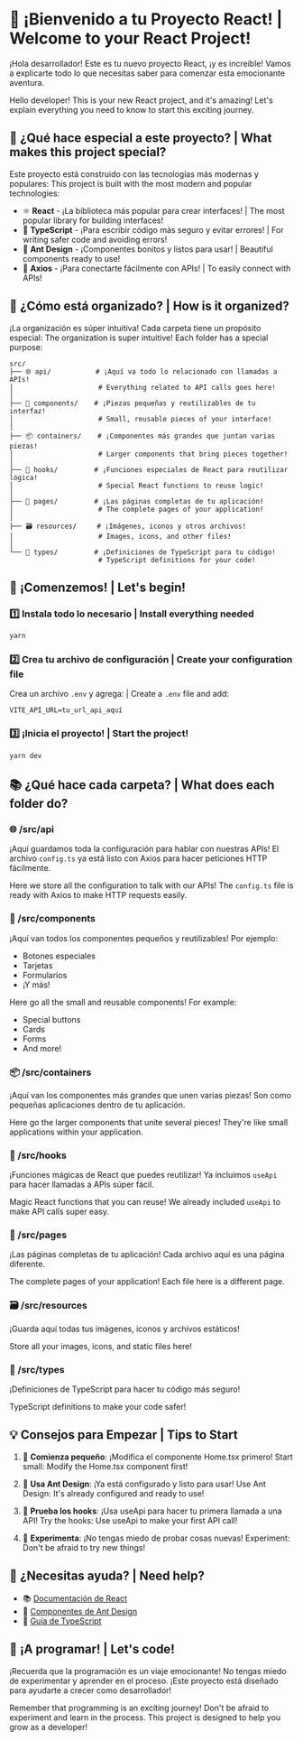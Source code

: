 # 🚀 ¡Bienvenido a tu Proyecto React! | Welcome to your React Project!

¡Hola desarrollador! Este es tu nuevo proyecto React, ¡y es increíble! Vamos a explicarte todo lo que necesitas saber para comenzar esta emocionante aventura.

Hello developer! This is your new React project, and it's amazing! Let's explain everything you need to know to start this exciting journey.

## 🌟 ¿Qué hace especial a este proyecto? | What makes this project special?

Este proyecto está construido con las tecnologías más modernas y populares:
This project is built with the most modern and popular technologies:

- ⚛️ **React** - ¡La biblioteca más popular para crear interfaces! | The most popular library for building interfaces!
- 📘 **TypeScript** - ¡Para escribir código más seguro y evitar errores! | For writing safer code and avoiding errors!
- 🎨 **Ant Design** - ¡Componentes bonitos y listos para usar! | Beautiful components ready to use!
- 🚦 **Axios** - ¡Para conectarte fácilmente con APIs! | To easily connect with APIs!

## 📁 ¿Cómo está organizado? | How is it organized?

¡La organización es súper intuitiva! Cada carpeta tiene un propósito especial:
The organization is super intuitive! Each folder has a special purpose:

```
src/
├── 🌐 api/           # ¡Aquí va todo lo relacionado con llamadas a APIs!
│                     # Everything related to API calls goes here!
│
├── 🧩 components/    # ¡Piezas pequeñas y reutilizables de tu interfaz!
│                     # Small, reusable pieces of your interface!
│
├── 📦 containers/    # ¡Componentes más grandes que juntan varias piezas!
│                     # Larger components that bring pieces together!
│
├── 🎣 hooks/         # ¡Funciones especiales de React para reutilizar lógica!
│                     # Special React functions to reuse logic!
│
├── 📄 pages/         # ¡Las páginas completas de tu aplicación!
│                     # The complete pages of your application!
│
├── 🗃️ resources/     # ¡Imágenes, iconos y otros archivos!
│                     # Images, icons, and other files!
│
└── 📝 types/         # ¡Definiciones de TypeScript para tu código!
                      # TypeScript definitions for your code!
```

## 🚀 ¡Comenzemos! | Let's begin!

### 1️⃣ Instala todo lo necesario | Install everything needed

```bash
yarn
```

### 2️⃣ Crea tu archivo de configuración | Create your configuration file

Crea un archivo `.env` y agrega: | Create a `.env` file and add:

```env
VITE_API_URL=tu_url_api_aquí
```

### 3️⃣ ¡Inicia el proyecto! | Start the project!

```bash
yarn dev
```

## 📚 ¿Qué hace cada carpeta? | What does each folder do?

### 🌐 /src/api

¡Aquí guardamos toda la configuración para hablar con nuestras APIs! El archivo `config.ts` ya está listo con Axios para hacer peticiones HTTP fácilmente.

Here we store all the configuration to talk with our APIs! The `config.ts` file is ready with Axios to make HTTP requests easily.

### 🧩 /src/components

¡Aquí van todos los componentes pequeños y reutilizables! Por ejemplo:

- Botones especiales
- Tarjetas
- Formularios
- ¡Y más!

Here go all the small and reusable components! For example:

- Special buttons
- Cards
- Forms
- And more!

### 📦 /src/containers

¡Aquí van los componentes más grandes que unen varias piezas! Son como pequeñas aplicaciones dentro de tu aplicación.

Here go the larger components that unite several pieces! They're like small applications within your application.

### 🎣 /src/hooks

¡Funciones mágicas de React que puedes reutilizar! Ya incluimos `useApi` para hacer llamadas a APIs súper fácil.

Magic React functions that you can reuse! We already included `useApi` to make API calls super easy.

### 📄 /src/pages

¡Las páginas completas de tu aplicación! Cada archivo aquí es una página diferente.

The complete pages of your application! Each file here is a different page.

### 🗃️ /src/resources

¡Guarda aquí todas tus imágenes, iconos y archivos estáticos!

Store all your images, icons, and static files here!

### 📝 /src/types

¡Definiciones de TypeScript para hacer tu código más seguro!

TypeScript definitions to make your code safer!

## 💡 Consejos para Empezar | Tips to Start

1. 🎯 **Comienza pequeño**: ¡Modifica el componente Home.tsx primero!
   Start small: Modify the Home.tsx component first!

2. 🎨 **Usa Ant Design**: ¡Ya está configurado y listo para usar!
   Use Ant Design: It's already configured and ready to use!

3. 🔄 **Prueba los hooks**: ¡Usa useApi para hacer tu primera llamada a una API!
   Try the hooks: Use useApi to make your first API call!

4. 🧪 **Experimenta**: ¡No tengas miedo de probar cosas nuevas!
   Experiment: Don't be afraid to try new things!

## 🤝 ¿Necesitas ayuda? | Need help?

- 📚 [Documentación de React](https://react.dev)
- 🎨 [Componentes de Ant Design](https://ant.design)
- 📘 [Guía de TypeScript](https://www.typescriptlang.org/docs/)

## 🎉 ¡A programar! | Let's code!

¡Recuerda que la programación es un viaje emocionante! No tengas miedo de experimentar y aprender en el proceso. ¡Este proyecto está diseñado para ayudarte a crecer como desarrollador!

Remember that programming is an exciting journey! Don't be afraid to experiment and learn in the process. This project is designed to help you grow as a developer!

